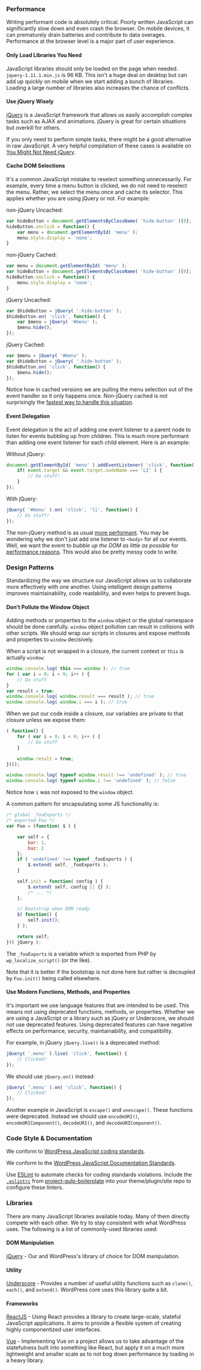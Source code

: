 ### Performance

Writing performant code is absolutely critical. Poorly written JavaScript can significantly slow down and even crash the browser. On mobile devices, it can prematurely drain batteries and contribute to data overages. Performance at the browser level is a major part of user experience.

#### Only Load Libraries You Need

JavaScript libraries should only be loaded on the page when needed. `jquery-1.11.1.min.js` is 96 KB. This isn't a huge deal on desktop but can add up quickly on mobile when we start adding a bunch of libraries. Loading a large number of libraries also increases the chance of conflicts.

#### Use jQuery Wisely

[jQuery](http://jquery.com/) is a JavaScript framework that allows us easily accomplish complex tasks such as AJAX and animations. jQuery is great for certain situations but overkill for others. 

If you only need to perform simple tasks, there might be a good alternative in raw JavaScript. A very helpful compilation of these cases is available on [You Might Not Need jQuery](http://youmightnotneedjquery.com/).

#### Cache DOM Selections

It's a common JavaScript mistake to reselect something unnecessarily. For example, every time a menu button is clicked, we do not need to reselect the menu. Rather, we select the menu once and cache its selector. This applies whether you are using jQuery or not. For example:

non-jQuery Uncached:

```javascript
var hideButton = document.getElementsByClassName( 'hide-button' )[0];
hideButton.onclick = function() {
    var menu = document.getElementById( 'menu' );
    menu.style.display = 'none';
}
```

non-jQuery Cached:

```javascript
var menu = document.getElementById( 'menu' );
var hideButton = document.getElementsByClassName( 'hide-button' )[0];
hideButton.onclick = function() {
    menu.style.display = 'none';
}
```

jQuery Uncached:

```javascript
var $hideButton = jQuery( '.hide-button' );
$hideButton.on( 'click', function() {
    var $menu = jQuery( '#menu' );
    $menu.hide();
});
```

jQuery Cached:

```javascript
var $menu = jQuery( '#menu' );
var $hideButton = jQuery( '.hide-button' );
$hideButton.on( 'click', function() {
	$menu.hide();
});
```
Notice how in cached versions we are pulling the menu selection out of the event handler so it only happens once. Non-jQuery cached is not surprisingly the [fastest way to handle this situation](http://jsperf.com/dom-selection-caching).

#### Event Delegation

Event delegation is the act of adding one event listener to a parent node to listen for events bubbling up from children. This is much more performant than adding one event listener for each child element. Here is an example:

Without jQuery:

```javascript
document.getElementById( 'menu' ).addEventListener( 'click', function( event ) {
    if( event.target && event.target.nodeName === 'LI' ) {
        // Do stuff!
    }
});
```

With jQuery:

```javascript
jQuery( '#menu' ).on( 'click', 'li', function() {
    // Do stuff!
});
```

The non-jQuery method is as usual [more performant](http://jsperf.com/jquery-vs-non-jquery-event-delegation). You may be wondering why we don't just add one listener to ```<body>``` for all our events. Well, we want the event to *bubble up the DOM as little as possible* for [performance reasons](http://jsperf.com/event-delegation-distance). This would also be pretty messy code to write.

### Design Patterns

Standardizing the way we structure our JavaScript allows us to collaborate more effectively with one another. Using intelligent design patterns improves maintainability, code readability, and even helps to prevent bugs.

#### Don't Pollute the Window Object

Adding methods or properties to the ```window``` object or the global namespace should be done carefully. ```window``` object pollution can result in collisions with other scripts. We should wrap our scripts in closures and expose methods and properties to ```window``` decisively.

When a script is not wrapped in a closure, the current context or ```this``` is actually ```window```:

```javascript
window.console.log( this === window ); // true
for ( var i = 0; i < 9; i++ ) {
    // Do stuff
}
var result = true;
window.console.log( window.result === result ); // true
window.console.log( window.i === i ); // true
```

When we put our code inside a closure, our variables are private to that closure unless we expose them:

```javascript
( function() {
    for ( var i = 0; i < 9; i++ ) {
        // Do stuff
    }

    window.result = true;
})();

window.console.log( typeof window.result !== 'undefined' ); // true
window.console.log( typeof window.i !== 'undefined' ); // false
```

Notice how ```i``` was not exposed to the ```window``` object.

A common pattern for encapsulating some JS functionality is:

```javascript
/* global _fooExports */
/* exported Foo */
var Foo = (function( $ ) {

	var self = {
		bar: 1,
		baz: 2
	};
	if ( 'undefined' !== typeof _fooExports ) {
		$.extend( self, _fooExports );
	}

	self.init = function( config ) {
		$.extend( self, config || {} );
		/* ... */
	};

	// Bootstrap when DOM ready.
	$( function() {
		self.init();
	} );

	return self;
})( jQuery );
```

The `_fooExports` is a variable which is exported from PHP by `wp_localize_script()` (or the like).

Note that it is better if the bootstrap is not done here but rather is decoupled by `Foo.init()` being called elsewhere.

#### Use Modern Functions, Methods, and Properties

It's important we use language features that are intended to be used. This means not using deprecated functions, methods, or properties. Whether we are using a JavaScript or a library such as jQuery or Underscore, we should not use deprecated features. Using deprecated features can have negative effects on performance, security, maintainability, and compatibility.

For example, in jQuery ```jQuery.live()``` is a deprecated method:

```javascript
jQuery( '.menu' ).live( 'click', function() {
    // Clicked!
});
```

We should use ```jQuery.on()``` instead:

```javascript
jQuery( '.menu' ).on( 'click', function() {
    // Clicked!
});
```

Another example in JavaScript is ```escape()``` and ```unescape()```. These functions were deprecated. Instead we should use ```encodeURI()```, ```encodeURIComponent()```, ```decodeURI()```, and ```decodeURIComponent()```.


### Code Style & Documentation

We conform to [WordPress JavaScript coding standards](http://make.wordpress.org/core/handbook/coding-standards/javascript/).

We conform to the [WordPress JavaScript Documentation Standards](https://make.wordpress.org/core/handbook/best-practices/inline-documentation-standards/javascript/).

Use [ESLint](https://eslint.org/) to automate checks for coding standards violations. Include the [`.eslintrc`](https://github.com/saucal/project-gulp-boilerplate/blob/master/.eslintrc) from [project-gulp-boilerplate](https://github.com/saucal/project-gulp-boilerplate/) into your theme/plugin/site repo to configure these linters.

### Libraries

There are many JavaScript libraries available today. Many of them directly compete with each other. We try to stay consistent with what WordPress uses. The following is a list of commonly-used libraries used:

#### DOM Manipulation

[jQuery](http://jquery.com/) - Our and WordPress's library of choice for DOM manipulation.

#### Utility

[Underscore](http://underscorejs.org) - Provides a number of useful utility functions such as ```clone()```, ```each()```, and ```extend()```. WordPress core uses this library quite a bit.

#### Frameworks

[ReactJS](https://reactjs.org/) - Using React provides a library to create large-scale, stateful JavaScript applications. It aims to provide a flexible system of creating highly componentized user interfaces.

[Vue](https://vuejs.org/) - Implementing Vue on a project allows us to take advantage of the statefulness built into something like React, but apply it on a much more lightweight and smaller scale as to not bog down performance by loading in a heavy library.
